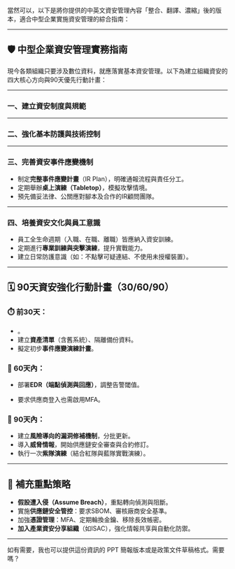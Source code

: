 當然可以，以下是將你提供的中英文資安管理內容「整合、翻譯、濃縮」後的版本，適合中型企業實施資安管理的綜合指南：

---

## 🛡️ 中型企業資安管理實務指南

現今各類組織只要涉及數位資料，就應落實基本資安管理。以下為建立組織資安的四大核心方向與90天優先行動計畫：

---

### 一、建立資安制度與規範



---

### 二、強化基本防護與技術控制



---

### 三、完善資安事件應變機制

* 制定**完整事件應變計畫**（IR Plan），明確通報流程與責任分工。
* 定期舉辦**桌上演練（Tabletop）**，模擬攻擊情境。
* 預先備妥法律、公關應對腳本及合作的IR顧問團隊。

---

### 四、培養資安文化與員工意識

* 員工全生命週期（入職、在職、離職）皆應納入資安訓練。
* 定期進行**專業訓練與突擊演練**，提升實戰能力。
* 建立日常防護意識（如：不點擊可疑連結、不使用未授權裝置）。

---

## 🗓️ 90天資安強化行動計畫（30/60/90）

### ⏱️ 前30天：

* 。
* 建立**資產清單**（含舊系統）、隔離備份資料。
* 擬定初步**事件應變演練計畫**。

### 📅 60天內：

* 部署**EDR（端點偵測與回應）**，調整告警閾值。

* 要求供應商登入也需啟用MFA。

### 📆 90天內：

* 建立**風險導向的漏洞修補機制**，分批更新。
* 導入**威脅情報**，開始供應鏈安全審查與合約修訂。
* 執行一次**紫隊演練**（結合紅隊與藍隊實戰演練）。

---

## 🧩 補充重點策略

* **假設遭入侵（Assume Breach）**，重點轉向偵測與阻斷。
* 實施**供應鏈安全管控**：要求SBOM、審核廠商安全基準。
* 加強**憑證管理**：MFA、定期輪換金鑰、移除長效帳密。
* **加入產業資安分享組織**（如ISAC），強化情報共享與自動化防禦。

---

如有需要，我也可以提供這份資訊的 PPT 簡報版本或是政策文件草稿格式。需要嗎？
